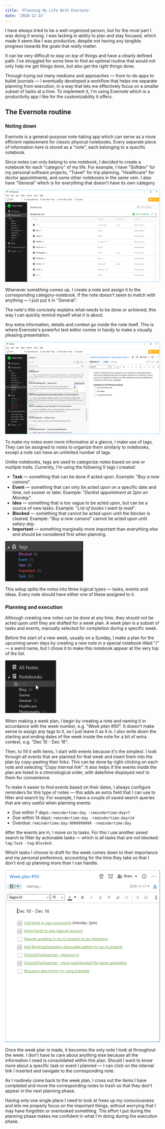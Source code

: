 ```yaml
---
title: 'Planning My Life With Evernote'
date: '2018-12-23'
---
```


I have always tried to be a well-organized person, but for the most part I was doing it wrong. I was lacking in ability to plan and stay focused, which made it seem like I was productive, despite not having any tangible progress towards the goals that _really_ matter.

It can be very difficult to stay on top of things and have a clearly defined path. I've struggled for some time to find an optimal routine that would not only help me get things done, but also get the _right_ things done.

Through trying out many mediums and approaches — from to-do apps to bullet journals — I eventually developed a workflow that helps me separate planning from execution, in a way that lets me effectively focus on a smaller subset of tasks at a time. To implement it, I'm using Evernote which is a productivity app I like for the customizability it offers.

## The Evernote routine

### Noting down

Evernote is a general-purpose note-taking app which can serve as a more efficient replacement for classic physical notebooks. Every separate piece of information here is stored as a "note", each belonging to a specific notebook.

Since notes can only belong to one notebook, I decided to create a notebook for each "category" of my life. For example, I have "Softdev" for my personal software projects, "Travel" for trip planning, "Healthcare" for doctor appointments, and some other notebooks in the same vein. I also have "General" which is for everything that doesn't have its own category.

![My notebooks](notebooks.png)

Whenever something comes up, I create a note and assign it to the corresponding category-notebook. If the note doesn't seem to match with anything — I just put it in "General".

The note's title concisely explains what needs to be done or achieved, this way I can quickly remind myself what it is about.

Any extra information, details and context go inside the note itself. This is where Evernote's powerful text editor comes in handy to make a visually pleasing presentation.

![An example of a note](note.png)

To make my notes even more informative at a glance, I make use of tags. They can be assigned to notes to organize them similarly to notebooks, except a note can have an unlimited number of tags.

Unlike notebooks, tags are used to categorize notes based on one or multiple traits. Currently, I'm using the following 5 tags I created:

- **Task** — something that can be done if acted upon. Example: "_Buy a new camera_".
- **Event** — something that can only be acted upon on a specific date and time, not sooner or later. Example: "_Dentist appointment at 2pm on Monday_".
- **Idea** — something that is too vague to be acted upon, but can be a source of new tasks. Example: "_List of books I want to read_".
- **Blocked** — something that cannot be acted upon until the blocker is cleared. Example: "_Buy a new camera_" cannot be acted upon until _salary day_.
- **Important** — something marginally more important than everything else and should be considered first when planning.

![Tags](tags.png)

This setup splits the notes into three logical types — tasks, events and ideas. Every note should have either one of these assigned to it.

### Planning and execution

Although creating new notes can be done at any time, they should not be acted upon until they are drafted for a week plan. A week plan is a subset of tasks and events, manually selected for completion during a specific week.

Before the start of a new week, usually on a Sunday, I make a plan for the upcoming seven days by creating a new note in a special notebook titled "/" — a weird name, but I chose it to make this notebook appear at the very top of the list.

![The planning notebook](planning.png)

When making a week plan, I begin by creating a note and naming it in accordance with the week number, e.g. "_Week plan #50_". It doesn't make sense to assign any tags to it, so I just leave it as it is. I also write down the starting and ending dates of the week inside the note for a bit of extra context, e.g. "Dec 10 - Dec 16".

Then, to fill it with items, I start with events because it's the simplest. I look through all events that are planned for that week and insert them into the plan by copy-pasting their links. This can be done by right-clicking on each note and selecting "_Copy internal link_". It also helps if the events inside the plan are listed in a chronological order, with date/time displayed next to them for convenience.

To make it easier to find events based on their dates, I always configure reminders for this type of notes — this adds an extra field that I can use to filter and search by. For example, I have a couple of saved search queries that are very useful when planning events:

- Due within 7 days: `remindertime:day -remindertime:day+7`
- Due within 14 days: `remindertime:day -remindertime:day+14`
- Overdue: `remindertime:day-9999999999 -remindertime:day`

After the events are in, I move on to tasks. For this I use another saved search to filter by actionable tasks — which is all tasks that are not blocked: `tag:Task -tag:Blocked`.

Which tasks I choose to draft for the week comes down to their importance and my personal preference, accounting for the time they take so that I don't end up planning more than I can handle.

![The week plan](plan.png)

Once the week plan is made, it becomes the only note I look at throughout the week. I don't have to care about anything else because all the information I need is consolidated within this plan. Should I want to know more about a specific task or event I planned — I can click on the internal link I inserted and navigate to the corresponding note.

As I routinely come back to the week plan, I cross out the items I have completed and move the corresponding notes to trash so that they don't appear in the next planning phase.

Having only one single place I need to look at frees up my consciousness and lets me properly focus on the important things, without worrying that I may have forgotten or overlooked something. The effort I put during the planning phase makes me confident in what I'm doing during the execution phase.
